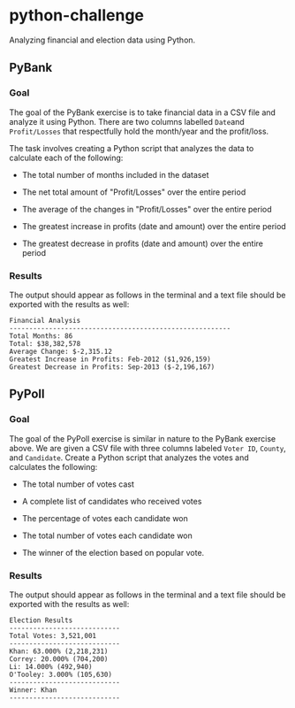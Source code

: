 # python-challenge
Analyzing financial and election data using Python.

## PyBank
### Goal
The goal of the PyBank exercise is to take financial data in a CSV file and analyze it using Python. There are two columns labelled `Date`and `Profit/Losses` that respectfully hold the month/year and the profit/loss.

The task involves creating a Python script that analyzes the data to calculate each of the following:

  - The total number of months included in the dataset

  - The net total amount of "Profit/Losses" over the entire period

  - The average of the changes in "Profit/Losses" over the entire period

  - The greatest increase in profits (date and amount) over the entire period

  - The greatest decrease in profits (date and amount) over the entire period

### Results
The output should appear as follows in the terminal and a text file should be exported with the results as well:

```
Financial Analysis 
-------------------------------------------------------- 
Total Months: 86 
Total: $38,382,578 
Average Change: $-2,315.12 
Greatest Increase in Profits: Feb-2012 ($1,926,159) 
Greatest Decrease in Profits: Sep-2013 ($-2,196,167)
```
## PyPoll
### Goal
The goal of the PyPoll exercise is similar in nature to the PyBank exercise above. We are given a CSV file with three columns labeled `Voter ID`, `County`, and `Candidate`. Create a Python script that analyzes the votes and calculates the following:

  - The total number of votes cast

  - A complete list of candidates who received votes

  - The percentage of votes each candidate won

  - The total number of votes each candidate won

  - The winner of the election based on popular vote.

### Results
The output should appear as follows in the terminal and a text file should be exported with the results as well:

```
Election Results 
---------------------------- 
Total Votes: 3,521,001 
---------------------------- 
Khan: 63.000% (2,218,231) 
Correy: 20.000% (704,200) 
Li: 14.000% (492,940) 
O'Tooley: 3.000% (105,630) 
---------------------------- 
Winner: Khan 
----------------------------
```
